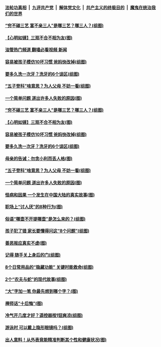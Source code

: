 ####  [法轮功真相](../../../../basic/blob/master/README.md?t=07122002) &nbsp;|&nbsp; [九评共产党](../../../../9ping.md/blob/master/README.md?t=07122002) &nbsp;|&nbsp; [解体党文化](../../../../jtdwh.md/blob/master/README.md?t=07122002)  &nbsp;|&nbsp; [共产主义的终极目的](../../../../gczydzjmd.md/blob/master/README.md?t=07122002) &nbsp;|&nbsp; [魔鬼在统治我们的世界](../../../../mgztzwmdsj.md/blob/master/README.md?t=07122002) 

#### [“穷不碰三艺 富不亲三人”是哪三艺？哪三人？(组图)](../pages/p8/1008774.md?t=07122002) 

#### [【心明如镜】三观不合不相为友(图)](../pages/p8/1011451.md?t=07122002) 

#### [油管热门频道 翻墙必看视频 新闻](http://45.76.130.85:81/youtube.html?07122002)

#### [容易被孩子模仿10坏习惯 爸妈快改掉(组图)](../pages/p8/1010520.md?t=07122002) 

#### [要多久洗一次牙？洗牙的6个误区(组图)](../pages/p8/1010793.md?t=07122002) 

#### [“五子登科”啥意思？为人父母 不妨一看(组图)](../pages/p8/1011388.md?t=07122002) 

#### [一个简单问题 道出许多人失败的原因(图)](../pages/p8/1011396.md?t=07122002) 

#### [“穷不碰三艺 富不亲三人”是哪三艺？哪三人？(组图)](../pages/p8/1008774.md?t=07122002) 

#### [【心明如镜】三观不合不相为友(图)](../pages/p8/1011451.md?t=07122002) 

#### [容易被孩子模仿10坏习惯 爸妈快改掉(组图)](../pages/p8/1010520.md?t=07122002) 

#### [要多久洗一次牙？洗牙的6个误区(组图)](../pages/p8/1010793.md?t=07122002) 

#### [母亲的告诫：勿贪小利而丢人格(图)](../pages/p8/1011170.md?t=07122002) 

#### [“五子登科”啥意思？为人父母 不妨一看(组图)](../pages/p8/1011388.md?t=07122002) 

#### [一个简单问题 道出许多人失败的原因(图)](../pages/p8/1011396.md?t=07122002) 

#### [怪病和因果 一个发生在中国大陆的真实故事(图)](../pages/p8/1011002.md?t=07122002) 

#### [职场上“讨人厌”的8种行为(图)](../pages/p8/1011361.md?t=07122002) 

#### [俗语“哪壶不开提哪壶”是怎么来的？(组图)](../pages/p8/1010836.md?t=07122002) 

#### [孩子犯了错 家长要懂得问这“8个问题”(组图)](../pages/p8/1011316.md?t=07122002) 

#### [善恶报应真实不虚(图)](../pages/p8/1002816.md?t=07122002) 

#### [记得 随手关上身后的门(组图)](../pages/p8/1010522.md?t=07122002) 

#### [8个日常用品的“隐藏功能” 关键时能救命(组图)](../pages/p8/1011205.md?t=07122002) 

#### [2个“农夫与蛇”的现代故事(组图)](../pages/p8/1010851.md?t=07122002) 

#### [“大”字加一笔 你最先想到哪个字？(图)](../pages/p8/1011122.md?t=07122002) 

#### [禅师话“十后悔”(图)](../pages/p8/1011005.md?t=07122002) 

#### [冷气开几度才好？遥控器按1钮爽凉(组图)](../pages/p8/1011114.md?t=07122002) 

#### [游泳时 可以戴上隐形眼镜吗？(组图)](../pages/p8/1011106.md?t=07122002) 

#### [出人意料！从外表竟能精准判断其个性和健康状况(图)](../pages/p8/1010979.md?t=07122002) 

<img src='http://gfw-breaker.win/goodnews/indexes/p8.md' width='0px' height='0px'/>
